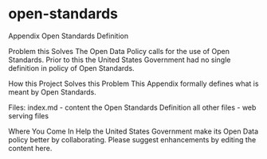 open-standards
==============

Appendix
Open Standards Definition

Problem this Solves
The Open Data Policy calls for the use of Open Standards.  Prior to this the United States Government had no single definition in policy of Open Standards.

How this Project Solves this Problem
This Appendix formally defines what is meant by Open Standards.

Files:
index.md - content the Open Standards Definition
all other files - web serving files

Where You Come In
Help the United States Government make its Open Data policy better by collaborating. Please suggest enhancements by editing the content here.